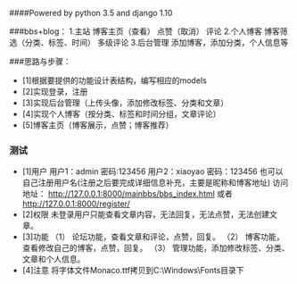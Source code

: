 ####Powered by python 3.5 and django 1.10

###bbs+blog：
1.主站
	博客主页（查看）
	点赞（取消）
	评论
2.个人博客
	博客筛选（分类、标签、时间）
	多级评论
3.后台管理
    添加博客，添加分类，个人信息等	

###思路与步骤：
- [1]根据要提供的功能设计表结构，编写相应的models
- [2]实现登录，注册
- [3]实现后台管理（上传头像，添加修改标签、分类和文章）
- [4]实现个人博客（按分类、标签和时间分组，文章评论）
- [5]博客主页（博客展示，点赞；博客推荐）


### 测试
- [1]用户
用户1：admin  密码:123456
用户2：xiaoyao 密码：123456
也可以自己注册用户名(注册之后要完成详细信息补充，主要是昵称和博客地址)
访问地址： http://127.0.0.1:8000/mainbbs/bbs_index.html
        或者 http://127.0.0.1:8000/register/
- [2]权限
    未登录用户只能查看文章内容，无法回复，无法点赞，无法创建文章。
- [3]功能
    （1） 论坛功能，查看文章和评论，点赞，回复。
    （2） 博客功能，查看修改自己的博客，点赞，回复。
    （3） 管理功能，添加修改标签、分类、文章和个人信息。
- [4]注意
    将字体文件Monaco.ttf拷贝到C:\Windows\Fonts目录下
